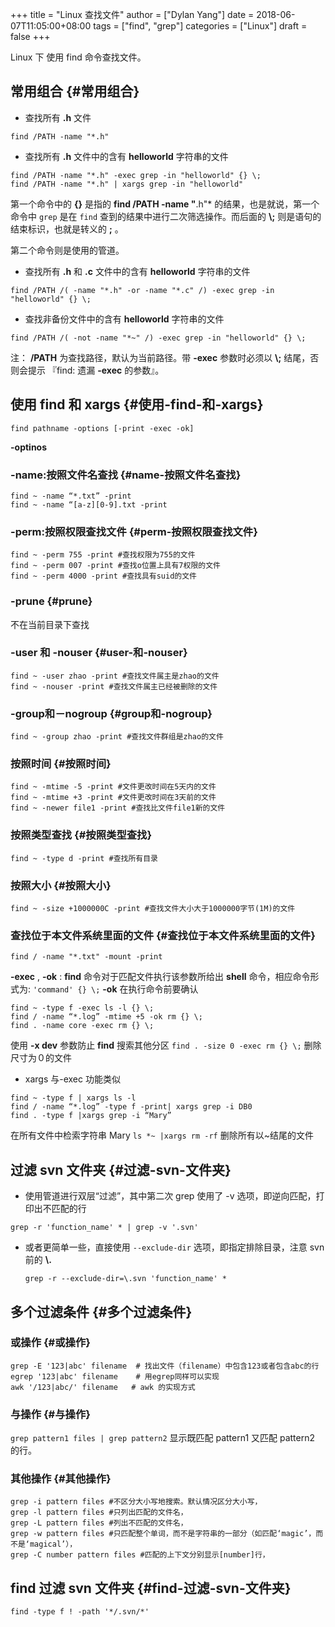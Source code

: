 +++
title = "Linux 查找文件"
author = ["Dylan Yang"]
date = 2018-06-07T11:05:00+08:00
tags = ["find", "grep"]
categories = ["Linux"]
draft = false
+++

Linux 下 使用 find 命令查找文件。


## 常用组合 {#常用组合}

-   查找所有 **.h** 文件

```shell
find /PATH -name "*.h"
```

-   查找所有 **.h** 文件中的含有 **helloworld** 字符串的文件

```shell
find /PATH -name "*.h" -exec grep -in "helloworld" {} \;
find /PATH -name "*.h" | xargs grep -in "helloworld"
```

第一个命令中的 **{}** 是指的 **find /PATH -name "**.h"\* 的结果，也是就说，第一个命令中 `grep` 是在 `find` 查到的结果中进行二次筛选操作。而后面的
**\\;** 则是语句的结束标识，也就是转义的 **;** 。

第二个命令则是使用的管道。

-   查找所有 **.h** 和 **.c** 文件中的含有 **helloworld** 字符串的文件

```shell
find /PATH /( -name "*.h" -or -name "*.c" /) -exec grep -in "helloworld" {} \;
```

-   查找非备份文件中的含有 **helloworld** 字符串的文件

```shell
find /PATH /( -not -name "*~" /) -exec grep -in "helloworld" {} \;
```

注： **/PATH** 为查找路径，默认为当前路径。带 **-exec** 参数时必须以 **\\;** 结尾，否则会提示 『find: 遗漏 **-exec** 的参数』。


## 使用 find 和 xargs {#使用-find-和-xargs}

`find pathname -options [-print -exec -ok]`

**-optinos**


### -name:按照文件名查找 {#name-按照文件名查找}

```shell
find ~ -name “*.txt” -print
find ~ -name “[a-z][0-9].txt -print
```


### -perm:按照权限查找文件 {#perm-按照权限查找文件}

```shell
find ~ -perm 755 -print #查找权限为755的文件
find ~ -perm 007 -print #查找o位置上具有7权限的文件
find ~ -perm 4000 -print #查找具有suid的文件
```


### -prune {#prune}

不在当前目录下查找


### -user 和 -nouser {#user-和-nouser}

```shell
find ~ -user zhao -print #查找文件属主是zhao的文件
find ~ -nouser -print #查找文件属主已经被删除的文件
```


### -group和－nogroup {#group和-nogroup}

```shell
find ~ -group zhao -print #查找文件群组是zhao的文件
```


### 按照时间 {#按照时间}

```shell
find ~ -mtime -5 -print #文件更改时间在5天内的文件
find ~ -mtime +3 -print #文件更改时间在3天前的文件
find ~ -newer file1 -print #查找比文件file1新的文件
```


### 按照类型查找 {#按照类型查找}

```shell
find ~ -type d -print #查找所有目录
```


### 按照大小 {#按照大小}

```shell
find ~ -size +1000000C -print #查找文件大小大于1000000字节(1M)的文件
```


### 查找位于本文件系统里面的文件 {#查找位于本文件系统里面的文件}

```shell
find / -name "*.txt" -mount -print
```

**-exec** , **-ok** : **find** 命令对于匹配文件执行该参数所给出 **shell** 命令，相应命令形式为: `'command' {} \;`
**-ok** 在执行命令前要确认

```shell
find ~ -type f -exec ls -l {} \;
find / -name “*.log” -mtime +5 -ok rm {} \;
find . -name core -exec rm {} \;
```

使用 **-x dev** 参数防止 **find** 搜索其他分区
`find . -size 0 -exec rm {} \;` 删除尺寸为０的文件

-   xargs 与-exec 功能类似

```shell
find ~ -type f | xargs ls -l
find / -name “*.log” -type f -print| xargs grep -i DB0
find . -type f |xargs grep -i “Mary”
```

在所有文件中检索字符串 Mary `ls *~ |xargs rm -rf` 删除所有以~结尾的文件


## 过滤 svn 文件夹 {#过滤-svn-文件夹}

-   使用管道进行双层“过滤”，其中第二次 grep 使用了 -v 选项，即逆向匹配，打印出不匹配的行

`grep -r 'function_name' * | grep -v '.svn'`

-   或者更简单一些，直接使用 `--exclude-dir` 选项，即指定排除目录，注意 svn 前的 **\\.**

    ```shell
    grep -r --exclude-dir=\.svn 'function_name' *
    ```


## 多个过滤条件 {#多个过滤条件}


### 或操作 {#或操作}

```shell
grep -E '123|abc' filename  # 找出文件（filename）中包含123或者包含abc的行
egrep '123|abc' filename    # 用egrep同样可以实现
awk '/123|abc/' filename   # awk 的实现方式
```


### 与操作 {#与操作}

`grep pattern1 files | grep pattern2` 显示既匹配 pattern1 又匹配 pattern2 的行。


### 其他操作 {#其他操作}

```shell
grep -i pattern files #不区分大小写地搜索。默认情况区分大小写，
grep -l pattern files #只列出匹配的文件名，
grep -L pattern files #列出不匹配的文件名，
grep -w pattern files #只匹配整个单词，而不是字符串的一部分（如匹配‘magic’，而不是‘magical’），
grep -C number pattern files #匹配的上下文分别显示[number]行，
```


## find 过滤 svn 文件夹 {#find-过滤-svn-文件夹}

`find -type f ! -path '*/.svn/*'`
